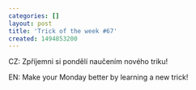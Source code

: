 ```yaml
---
categories: []
layout: post
title: 'Trick of the week #67'
created: 1494853200
---
```

CZ: Zpříjemni si pondělí naučením nového triku!<br />
EN: Make your Monday better by learning a new trick!<br />
<br />
<div class="youtube-player" data-id="1dUVqLfcDyg"></div>
